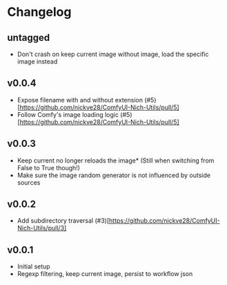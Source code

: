 # Changelog

## untagged

- Don't crash on keep current image without image, load the specific image instead

## v0.0.4

- Expose filename with and without extension (#5)[https://github.com/nickve28/ComfyUI-Nich-Utils/pull/5]
- Follow Comfy's image loading logic (#5)[https://github.com/nickve28/ComfyUI-Nich-Utils/pull/5]

## v0.0.3

- Keep current no longer reloads the image* (Still when switching from False to True though!)
- Make sure the image random generator is not influenced by outside sources

## v0.0.2

- Add subdirectory traversal (#3)[https://github.com/nickve28/ComfyUI-Nich-Utils/pull/3]

## v0.0.1

- Initial setup
- Regexp filtering, keep current image, persist to workflow json
